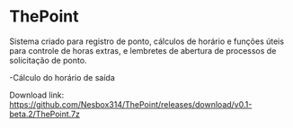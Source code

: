# ThePoint

Sistema criado para registro de ponto, cálculos de horário e funções úteis para controle de horas extras, e lembretes de abertura de processos de solicitação de ponto.

-Cálculo do horário de saída

Download link: https://github.com/Nesbox314/ThePoint/releases/download/v0.1-beta.2/ThePoint.7z
